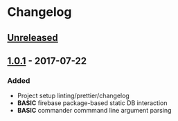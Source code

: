 # Changelog

## [Unreleased][]

## [1.0.1][] - 2017-07-22

### Added
* Project setup linting/prettier/changelog
* **BASIC** firebase package-based static DB interaction
* **BASIC** commander commmand line argument parsing


[Unreleased]: https://github.com/one19/im-doin/compare/v1.0.1...HEAD
[1.0.1]: https://github.com/one19/im-doin/tree/v1.0.1